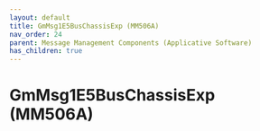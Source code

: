 ```yaml
---
layout: default
title: GmMsg1E5BusChassisExp (MM506A)
nav_order: 24
parent: Message Management Components (Applicative Software)
has_children: true
---
```

# GmMsg1E5BusChassisExp (MM506A)
